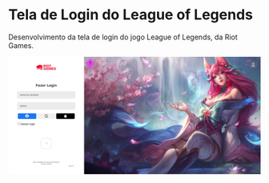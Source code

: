 # Tela de Login do League of Legends

Desenvolvimento da tela de login do jogo League of Legends, da Riot Games.

<img src="/assets/img/imgToGithub.png">
